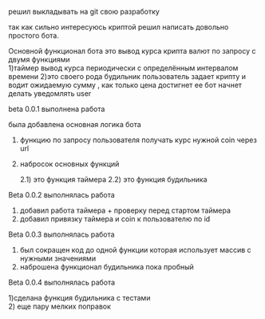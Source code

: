 решил выкладывать на git  свою разработку 

так как сильно интересуюсь криптой решил написать довольно простого бота.

Основной функционал бота  это вывод курса крипта валют по запросу с двумя функциями  
1)таймер вывод курса периодически с определённым интервалом времени 
2)это своего рода будильник пользователь задает крипту и водит ожидаемую сумму , как только цена достигнет ее бот начнет делать уведомлять user 

beta 0.0.1 выполнена работа 

была добавлена основная логика бота
1) функцию по запросу пользователя получать курс нужной coin  через url  
2)  набросок основных функций 

    2.1) это функция таймера 
    2.2) это функция будильника  


Beta 0.0.2 выполнялась работа 
1) добавил работа таймера + проверку перед стартом таймера  
2) добавил привязку таймера и coin к пользователю по id


Beta 0.0.3 выполнялась работа 

1) был сокращен код  до одной функции  которая использует массив с нужными значениями 
2) наброшена функционал будильника пока пробный 

Beta 0.0.4 выполнялась работа 

1)сделана функция будильника с тестами  
2) еще пару мелких поправок 